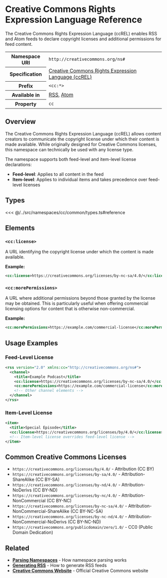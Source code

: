 # Creative Commons Rights Expression Language Reference

The Creative Commons Rights Expression Language (ccREL) enables RSS and Atom feeds to declare copyright licenses and additional permissions for feed content.

<table>
  <tbody>
    <tr>
      <th>Namespace URI</th>
      <td><code>http://creativecommons.org/ns#</code></td>
    </tr>
    <tr>
      <th>Specification</th>
      <td><a href="https://creativecommons.org/ns" target="_blank">Creative Commons Rights Expression Language (ccREL)</a></td>
    </tr>
    <tr>
      <th>Prefix</th>
      <td><code>&lt;cc:*&gt;</code></td>
    </tr>
    <tr>
      <th>Available in</th>
      <td><a href="/reference/feeds/rss">RSS</a>, <a href="/reference/feeds/atom">Atom</a></td>
    </tr>
    <tr>
      <th>Property</th>
      <td><code>cc</code></td>
    </tr>
  </tbody>
</table>

## Overview

The Creative Commons Rights Expression Language (ccREL) allows content creators to communicate the copyright license under which their content is made available. While originally designed for Creative Commons licenses, this namespace can technically be used with any license type.

The namespace supports both feed-level and item-level license declarations:
- **Feed-level**: Applies to all content in the feed
- **Item-level**: Applies to individual items and takes precedence over feed-level licenses

## Types

<<< @/../src/namespaces/cc/common/types.ts#reference

## Elements

### `<cc:license>`

A URL identifying the copyright license under which the content is made available.

**Example:**
```xml
<cc:license>https://creativecommons.org/licenses/by-nc-sa/4.0/</cc:license>
```

### `<cc:morePermissions>`

A URL where additional permissions beyond those granted by the license may be obtained. This is particularly useful when offering commercial licensing options for content that is otherwise non-commercial.

**Example:**
```xml
<cc:morePermissions>https://example.com/commercial-license</cc:morePermissions>
```

## Usage Examples

### Feed-Level License

```xml
<rss version="2.0" xmlns:cc="http://creativecommons.org/ns#">
  <channel>
    <title>Example Podcast</title>
    <cc:license>https://creativecommons.org/licenses/by-nc-sa/4.0/</cc:license>
    <cc:morePermissions>https://example.com/commercial-license</cc:morePermissions>
    <!-- Other channel elements -->
  </channel>
</rss>
```

### Item-Level License

```xml
<item>
  <title>Special Episode</title>
  <cc:license>https://creativecommons.org/licenses/by/4.0/</cc:license>
  <!-- Item-level license overrides feed-level license -->
</item>
```

## Common Creative Commons Licenses

- `https://creativecommons.org/licenses/by/4.0/` - Attribution (CC BY)
- `https://creativecommons.org/licenses/by-sa/4.0/` - Attribution-ShareAlike (CC BY-SA)
- `https://creativecommons.org/licenses/by-nd/4.0/` - Attribution-NoDerivs (CC BY-ND)
- `https://creativecommons.org/licenses/by-nc/4.0/` - Attribution-NonCommercial (CC BY-NC)
- `https://creativecommons.org/licenses/by-nc-sa/4.0/` - Attribution-NonCommercial-ShareAlike (CC BY-NC-SA)
- `https://creativecommons.org/licenses/by-nc-nd/4.0/` - Attribution-NonCommercial-NoDerivs (CC BY-NC-ND)
- `https://creativecommons.org/publicdomain/zero/1.0/` - CC0 (Public Domain Dedication)

## Related

- **[Parsing Namespaces](/parsing/namespaces)** - How namespace parsing works
- **[Generating RSS](/generating/rss)** - How to generate RSS feeds
- **[Creative Commons Website](https://creativecommons.org)** - Official Creative Commons website
